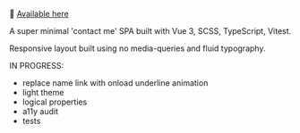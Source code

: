 👋 [Available here](https://roblettsdev.netlify.app/)

A super minimal 'contact me' SPA built with Vue 3, SCSS, TypeScript, Vitest.

Responsive layout built using no media-queries and fluid typography.

IN PROGRESS:
-   replace name link with onload underline animation
-   light theme
-   logical properties
-   a11y audit
-   tests